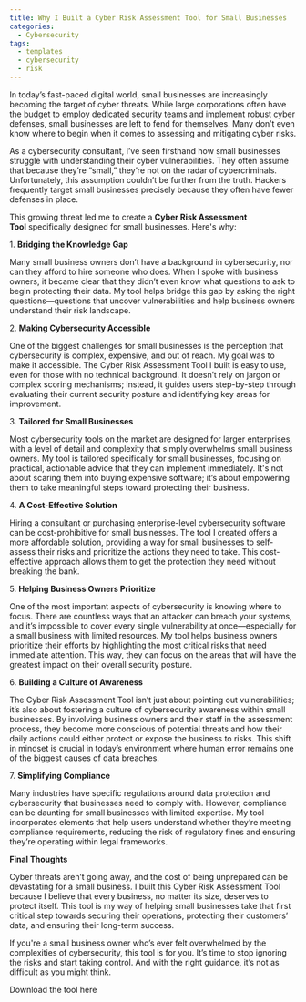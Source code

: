 ```yaml
---
title: Why I Built a Cyber Risk Assessment Tool for Small Businesses
categories:
  - Cybersecurity
tags:
  - templates
  - cybersecurity
  - risk
---
```

In today’s fast-paced digital world, small businesses are increasingly becoming the target of cyber threats. While large corporations often have the budget to employ dedicated security teams and implement robust cyber defenses, small businesses are left to fend for themselves. Many don’t even know where to begin when it comes to assessing and mitigating cyber risks.

As a cybersecurity consultant, I’ve seen firsthand how small businesses struggle with understanding their cyber vulnerabilities. They often assume that because they’re “small,” they’re not on the radar of cybercriminals. Unfortunately, this assumption couldn’t be further from the truth. Hackers frequently target small businesses precisely because they often have fewer defenses in place.

This growing threat led me to create a **Cyber Risk Assessment Tool** specifically designed for small businesses. Here's why:

1. **Bridging the Knowledge Gap**

Many small business owners don’t have a background in cybersecurity, nor can they afford to hire someone who does. When I spoke with business owners, it became clear that they didn’t even know what questions to ask to begin protecting their data. My tool helps bridge this gap by asking the right questions—questions that uncover vulnerabilities and help business owners understand their risk landscape.

2. **Making Cybersecurity Accessible**

One of the biggest challenges for small businesses is the perception that cybersecurity is complex, expensive, and out of reach. My goal was to make it accessible. The Cyber Risk Assessment Tool I built is easy to use, even for those with no technical background. It doesn’t rely on jargon or complex scoring mechanisms; instead, it guides users step-by-step through evaluating their current security posture and identifying key areas for improvement.

3. **Tailored for Small Businesses**

Most cybersecurity tools on the market are designed for larger enterprises, with a level of detail and complexity that simply overwhelms small business owners. My tool is tailored specifically for small businesses, focusing on practical, actionable advice that they can implement immediately. It's not about scaring them into buying expensive software; it’s about empowering them to take meaningful steps toward protecting their business.

4. **A Cost-Effective Solution**

Hiring a consultant or purchasing enterprise-level cybersecurity software can be cost-prohibitive for small businesses. The tool I created offers a more affordable solution, providing a way for small businesses to self-assess their risks and prioritize the actions they need to take. This cost-effective approach allows them to get the protection they need without breaking the bank.

5. **Helping Business Owners Prioritize**

One of the most important aspects of cybersecurity is knowing where to focus. There are countless ways that an attacker can breach your systems, and it’s impossible to cover every single vulnerability at once—especially for a small business with limited resources. My tool helps business owners prioritize their efforts by highlighting the most critical risks that need immediate attention. This way, they can focus on the areas that will have the greatest impact on their overall security posture.

6. **Building a Culture of Awareness**

The Cyber Risk Assessment Tool isn’t just about pointing out vulnerabilities; it’s also about fostering a culture of cybersecurity awareness within small businesses. By involving business owners and their staff in the assessment process, they become more conscious of potential threats and how their daily actions could either protect or expose the business to risks. This shift in mindset is crucial in today’s environment where human error remains one of the biggest causes of data breaches.

7. **Simplifying Compliance**

Many industries have specific regulations around data protection and cybersecurity that businesses need to comply with. However, compliance can be daunting for small businesses with limited expertise. My tool incorporates elements that help users understand whether they’re meeting compliance requirements, reducing the risk of regulatory fines and ensuring they’re operating within legal frameworks.

**Final Thoughts**

Cyber threats aren’t going away, and the cost of being unprepared can be devastating for a small business. I built this Cyber Risk Assessment Tool because I believe that every business, no matter its size, deserves to protect itself. This tool is my way of helping small businesses take that first critical step towards securing their operations, protecting their customers’ data, and ensuring their long-term success.

If you're a small business owner who’s ever felt overwhelmed by the complexities of cybersecurity, this tool is for you. It’s time to stop ignoring the risks and start taking control. And with the right guidance, it’s not as difficult as you might think.

Download the tool here